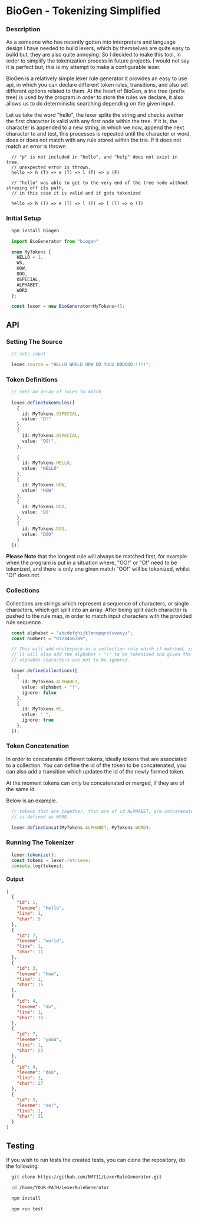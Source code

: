 # BioGen - Tokenizing Simplified

### Description

As a someone who has recently gotten into interpreters and language design I have needed to build lexers,
which by themselves are quite easy to build but, they are also quite annoying. So I decided to make this
tool, in order to simplify the tokenization process in future projects.
I would not say it is perfect but, this is my attempt to make a configurable lexer.

BioGen is a relatively simple lexer rule generator it provides an easy to use api, in which you can declare
different token rules, transitions, and also set different options related to them.
At the heart of BioGen, a trie tree (prefix tree) is used by the program in order to store the rules we declare, it also allows us to do deterministic searching depending on the given input.

Let us take the word "hello", the lexer splits the string and checks wether the first character is valid
with any first node within the tree. If it is, the character is appended to a new string, in which we now,
append the next character to and test, this processes is repeated until the character or word, does or does not match with any rule stored within the trie. If it does not match an error is thrown

```
  // "p" is not included in "hello", and "help" does not exist in tree,
  // unexpected error is thrown.
  hello => h (T) => e (T) => l (T) => p (F) 

  // "hello" was able to get to the very end of the tree node without straying off its path,
  // in this case it is valid and it gets tokenized

  hello => h (T) => e (T) => l (T) => l (T) => o (T)
```

### Initial Setup

```bash
  npm install biogen
```

```ts
  import BioGenerator from "biogen"

  enum MyTokens {
    HELLO = 1,
    WS,
    HOW,
    DOO,
    OSPECIAL,
    ALPHABET,
    WORD
  };

  const lexer = new BioGenerator<MyTokens>();
```

## API

### Setting The Source

```ts
  // sets input

  lexer.source = "HELLO WORLD HOW DO YOUU DOOOOO!!!!!";
```

### Token Definitions

```ts
  // sets an array of rules to match
  
  lexer.defineTokenRules([
    {
      id: MyTokens.OSPECIAL,
      value: "O!"
    },
    {
      id: MyTokens.OSPECIAL,
      value: "OO!",
    },
 
    {
      id: MyTokens.HELLO,
      value: "HELLO"
    },
    {
      id: MyTokens.HOW,
      value: "HOW"
    },
    {
      id: MyTokens.DOO,
      value: 'DO'
    },
    {
      id: MyTokens.DOO,
      value: "DOO"
    }
  ]);
```

**Please Note** that the longest rule will always be matched first, for example
when the program is put in a situation where, "OO!" or "O!" need to be tokenized, and there is only one
given match "OO!" will be tokenized, whilst "O!" does not.

### Collections
Collections are strings which represent a sequence of characters, 
or single characters, which get split into an array. 
After being split each character is pushed to the rule map, in order to match input characters with the
provided rule sequence.

```ts
  const alphabet = "abcdefghijklmnopqrstuvwxyz";
  const numbers = "0123456789";

  // This will add whitespace as a collection rule which if matched, is to be ignored.
  // It will also add the alphabet + "!" to be tokenized and given the alphabet id, in this case
  // alphabet characters are not to be ignored.

  lexer.defineCollections([
    {
      id: MyTokens.ALPHABET,
      value: alphabet + "!",
      ignore: false
    },
    {
      id: MyTokens.WS,
      value: " ",
      ignore: true
    },
  ]);
```

### Token Concatenation

In order to concatenate different tokens, ideally tokens that are associated to a collection. You can define
the id of the token to be concatenated, you can also add a transition which updates the id of the newly formed
token.

At the moment tokens can only be concatenated or merged, if they are of the same id.

Below is an example.


```ts
  // tokens that are together, that are of id ALPHABET, are concatenated to form another token whose id
  // is defined as WORD.

  lexer.defineConcat(MyTokens.ALPHABET, MyTokens.WORD);
```

### Running The Tokenizer

```ts
  lexer.tokenize();
  const tokens = lexer.retrieve;
  console.log(tokens);
```

#### **Output**

```json
[
  {
    "id": 1,
    "lexeme": "hello",
    "line": 1,
    "char": 5
  },
  {
    "id": 7,
    "lexeme": "world",
    "line": 1,
    "char": 11
  },
  {
    "id": 3,
    "lexeme": "how",
    "line": 1,
    "char": 15
  },
  {
    "id": 4,
    "lexeme": "do",
    "line": 1,
    "char": 18
  },
  {
    "id": 7,
    "lexeme": "youu",
    "line": 1,
    "char": 23
  },
  {
    "id": 4,
    "lexeme": "doo",
    "line": 1,
    "char": 27
  },
  {
    "id": 5,
    "lexeme": "oo!",
    "line": 1,
    "char": 31
  }
]
```

## Testing

If you wish to run tests the created tests,
you can clone the repository, do the following:

```bash
  git clone https://github.com/NM711/LexerRuleGenerator.git

  cd /home/YOUR-PATH/LexerRuleGenerator

  npm install

  npm run test
```
